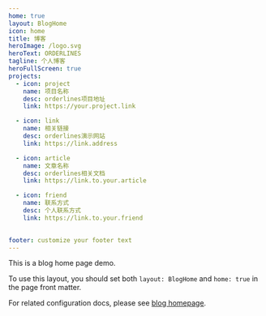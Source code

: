 ```yaml
---
home: true
layout: BlogHome
icon: home
title: 博客
heroImage: /logo.svg
heroText: ORDERLINES
tagline: 个人博客
heroFullScreen: true
projects:
  - icon: project
    name: 项目名称
    desc: orderlines项目地址
    link: https://your.project.link

  - icon: link
    name: 相关链接
    desc: orderlines演示网站
    link: https://link.address

  - icon: article
    name: 文章名称
    desc: orderlines相关文档
    link: https://link.to.your.article

  - icon: friend
    name: 联系方式
    desc: 个人联系方式
    link: https://link.to.your.friend
  

footer: customize your footer text
---
```

This is a blog home page demo.

To use this layout, you should set both `layout: BlogHome` and `home: true` in the page front matter.

For related configuration docs, please see [blog homepage](https://theme-hope.vuejs.press/guide/blog/home/).
